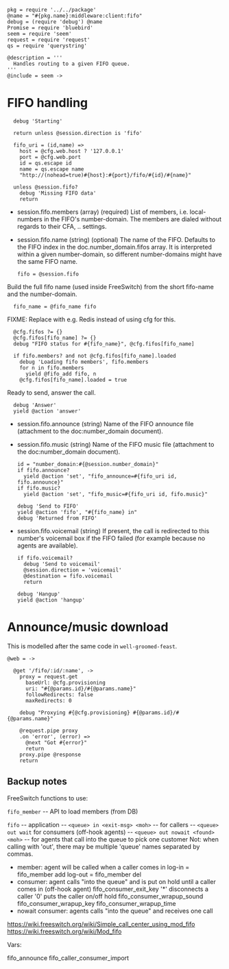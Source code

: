     pkg = require '../../package'
    @name = "#{pkg.name}:middleware:client:fifo"
    debug = (require 'debug') @name
    Promise = require 'bluebird'
    seem = require 'seem'
    request = require 'request'
    qs = require 'querystring'

    @description = '''
      Handles routing to a given FIFO queue.
    '''
    @include = seem ->

FIFO handling
=============

      debug 'Starting'

      return unless @session.direction is 'fifo'

      fifo_uri = (id,name) =>
        host = @cfg.web.host ? '127.0.0.1'
        port = @cfg.web.port
        id = qs.escape id
        name = qs.escape name
        "http://(nohead=true)#{host}:#{port}/fifo/#{id}/#{name}"

      unless @session.fifo?
        debug 'Missing FIFO data'
        return

* session.fifo.members (array) (required) List of members, i.e. local-numbers in the FIFO's number-domain. The members are dialed without regards to their CFA, .. settings.
* session.fifo.name (string) (optional) The name of the FIFO. Defaults to the FIFO index in the doc.number_domain.fifos array. It is interpreted within a given number-domain, so different number-domains might have the same FIFO name.

      fifo = @session.fifo

Build the full fifo name (used inside FreeSwitch) from the short fifo-name and the number-domain.

      fifo_name = @fifo_name fifo

FIXME: Replace with e.g. Redis instead of using cfg for this.

      @cfg.fifos ?= {}
      @cfg.fifos[fifo_name] ?= {}
      debug "FIFO status for #{fifo_name}", @cfg.fifos[fifo_name]

      if fifo.members? and not @cfg.fifos[fifo_name].loaded
        debug 'Loading fifo members', fifo.members
        for n in fifo.members
          yield @fifo_add fifo, n
        @cfg.fifos[fifo_name].loaded = true

Ready to send, answer the call.

      debug 'Answer'
      yield @action 'answer'

* session.fifo.announce (string) Name of the FIFO announce file (attachment to the doc:number_domain document).
* session.fifo.music (string) Name of the FIFO music file (attachment to the doc:number_domain document).

      id = "number_domain:#{@session.number_domain}"
      if fifo.announce?
        yield @action 'set', "fifo_announce=#{fifo_uri id, fifo.announce}"
      if fifo.music?
        yield @action 'set', "fifo_music=#{fifo_uri id, fifo.music}"

      debug 'Send to FIFO'
      yield @action 'fifo', "#{fifo_name} in"
      debug 'Returned from FIFO'

* session.fifo.voicemail (string) If present, the call is redirected to this number's voicemail box if the FIFO failed (for example because no agents are available).

      if fifo.voicemail?
        debug 'Send to voicemail'
        @session.direction = 'voicemail'
        @destination = fifo.voicemail
        return

      debug 'Hangup'
      yield @action 'hangup'

Announce/music download
=======================

This is modelled after the same code in `well-groomed-feast`.

    @web = ->

      @get '/fifo/:id/:name', ->
        proxy = request.get
          baseUrl: @cfg.provisioning
          uri: "#{@params.id}/#{@params.name}"
          followRedirects: false
          maxRedirects: 0

        debug "Proxying #{@cfg.provisioning} #{@params.id}/#{@params.name}"

        @request.pipe proxy
        .on 'error', (error) =>
          @next "Got #{error}"
          return
        proxy.pipe @response
        return

Backup notes
------------

FreeSwitch functions to use:

`fifo_member` -- API to load members (from DB)

`fifo` -- application
  -- `<queue> in <exit-msg> <moh>` -- for callers
  -- `<queue> out wait` for consumers (off-hook agents)
  -- `<queue> out nowait <found> <moh>` -- for agents that call into the queue to pick one customer
Not: when calling with 'out', there may be multiple 'queue' names separated by commas.

- member: agent will be called when a caller comes in
  log-in = fifo_member add
  log-out = fifo_member del
- consumer: agent calls "into the queue" and is put on hold until a caller comes in (off-hook agent)
  fifo_consumer_exit_key '*' disconnects a caller
  '0' puts the caller on/off hold
  fifo_consumer_wrapup_sound
  fifo_consumer_wrapup_key
  fifo_consumer_wrapup_time
- nowait consumer: agents calls "into the queue" and receives one call

https://wiki.freeswitch.org/wiki/Simple_call_center_using_mod_fifo
https://wiki.freeswitch.org/wiki/Mod_fifo

Vars:

fifo_announce
fifo_caller_consumer_import
